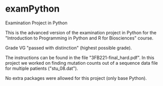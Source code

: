 # examPython
Examination Project in Python

This is the advanced version of the examination project in Python for the "Introduction to Programming in Python and R for Biosciences" course.

Grade VG "passed with distinction" (highest possible grade).

The instructions can be found in the file "3FB221-final_hard.pdf". In this project we worked on finding mutation counts out of a sequence data file for multiple patients ("stu_08.dat").

No extra packages were allowed for this project (only base Python).
